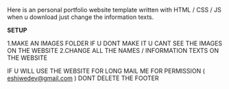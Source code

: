 Here is an personal portfolio website template written with HTML / CSS / JS when u download just change the information texts.

**SETUP**

1.MAKE AN IMAGES FOLDER IF U DONT MAKE IT U CANT SEE THE IMAGES ON THE WEBSITE
2.CHANGE ALL THE NAMES / INFORMATION TEXTS ON THE WEBSITE

IF U WILL USE THE WEBSITE FOR LONG MAIL ME FOR PERMISSION ( eshiwedev@gmail.com )
DONT DELETE THE FOOTER
